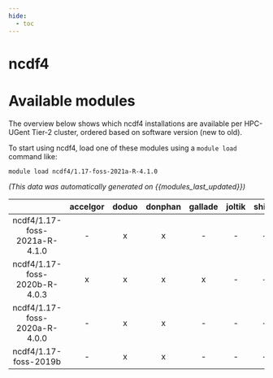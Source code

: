 ```yaml
---
hide:
  - toc
---
```


ncdf4
=====

# Available modules


The overview below shows which ncdf4 installations are available per HPC-UGent Tier-2 cluster, ordered based on software version (new to old).

To start using ncdf4, load one of these modules using a `module load` command like:

```shell
module load ncdf4/1.17-foss-2021a-R-4.1.0
```

*(This data was automatically generated on {{modules_last_updated}})*  

| |accelgor|doduo|donphan|gallade|joltik|shinx|skitty|
| :---: | :---: | :---: | :---: | :---: | :---: | :---: | :---: |
|ncdf4/1.17-foss-2021a-R-4.1.0|-|x|x|-|-|-|-|
|ncdf4/1.17-foss-2020b-R-4.0.3|x|x|x|x|-|-|-|
|ncdf4/1.17-foss-2020a-R-4.0.0|-|x|x|-|-|-|-|
|ncdf4/1.17-foss-2019b|-|x|x|-|-|-|-|

